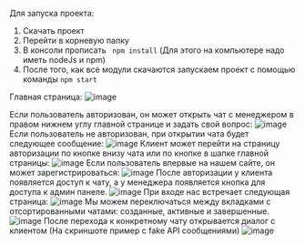 Для запуска проекта:
1) Скачать проект
2) Перейти в корневую папку
3) В консоли прописать ``` npm install``` (Для этого на компьютере надо иметь nodeJs и npm)
4) После того, как все модули скачаются запускаем проект с помощью команды ```npm start```

Главная страница:
![image](https://github.com/ArtemTis/ClientChatHackathon/assets/87804006/11940c7d-4c96-400b-a4b9-aed713536b06)


Если пользователь авторизован, он может открыть чат с менеджером в правом нижнем углу главной странице и задать свой вопрос:
![image](https://github.com/ArtemTis/ClientChatHackathon/assets/87804006/29a5c2f8-d372-4a52-9b85-3c9802460bdd)
Если пользователь не авторизован, при открытии чата будет следующее сообщение:
![image](https://github.com/ArtemTis/ClientChatHackathon/assets/87804006/9173a3f4-c224-4bf2-a295-eb0476a9afb2)
Клиент может перейти на страницу авторизации по кнопке внизу чата или по кнопке в шапке главной страницы:
![image](https://github.com/ArtemTis/ClientChatHackathon/assets/87804006/be6c27f9-6098-4a92-b27f-b3ac6af820f0)
Если пользователь впервые на нашем сайте, он может зарегистрироваться:
![image](https://github.com/ArtemTis/ClientChatHackathon/assets/87804006/6dd08f11-cb2d-4697-ad5a-54fe9d61fb37)
После авторизации у клиента появляется доступ к чату, а у менеджера появляется кнопка для доступа к админ панеле.
![image](https://github.com/ArtemTis/ClientChatHackathon/assets/87804006/e20424b7-1563-41bb-bdfa-b2e76d3e2763)
При входе нас встречает следующая страница:
![image](https://github.com/ArtemTis/ClientChatHackathon/assets/87804006/b0927c5c-3bdb-45d8-91ed-772e9b34cb8b)
Мы можем переключаться между вкладками с отсортированными чатами: созданные, активные и завершенные.
![image](https://github.com/ArtemTis/ClientChatHackathon/assets/87804006/168526ad-1628-4e5b-abee-24c437bbbbca)
После перехода к конкретному чату открывается диалог с клиентом (На скриншоте пример с fake API сообщениями)
![image](https://github.com/ArtemTis/ClientChatHackathon/assets/87804006/0f37b14b-145a-4d3e-abfb-8f57eb5da18d)



